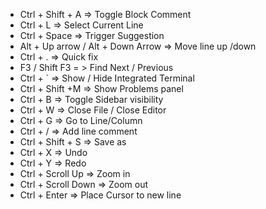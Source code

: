 - Ctrl + Shift + A => Toggle Block Comment
- Ctrl + L => Select Current Line
- Ctrl + Space => Trigger Suggestion
- Alt + Up arrow / Alt + Down Arrow => Move line up /down
- Ctrl + . => Quick fix
- F3 / Shift F3 = > Find Next / Previous
- Ctrl + ` => Show / Hide Integrated Terminal
- Ctrl + Shift +M => Show Problems panel
- Ctrl + B => Toggle Sidebar visibility
- Ctrl + W => Close File / Close Editor
- Ctrl + G => Go to Line/Column
- Ctrl + / => Add line comment
- Ctrl + Shift + S => Save as
- Ctrl + X => Undo
- Ctrl + Y => Redo
- Ctrl + Scroll Up => Zoom in
- Ctrl + Scroll Down => Zoom out
- Ctrl + Enter => Place Cursor to new line
